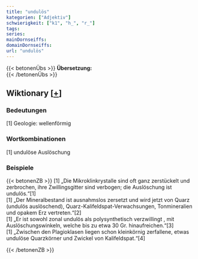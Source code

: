 ```yaml
---
title: "undulös"
kategorien: ["Adjektiv"]
schwierigkeit: ["k1", "h_", "r_"]
tags:
series:
mainDornseiffs:
domainDornseiffs:
url: "undulös"
---
```


{{< betonenÜbs >}}
**Übersetzung:**  
{{< /betonenÜbs >}}

## Wiktionary [[+](https://de.wiktionary.org/wiki/undulös)]

### Bedeutungen
[1] Geologie: wellenförmig  

### Wortkombinationen
[1] undulöse Auslöschung  

### Beispiele
{{< betonenZB >}}
[1] „Die Mikroklinkrystalle sind oft ganz zerstückelt und zerbrochen, ihre Zwillingsgitter sind verbogen; die Auslöschung ist undulös.“[1]  
[1] „Der Mineralbestand ist ausnahmslos zersetzt und wird jetzt von Quarz (undulös auslöschend), Quarz-Kalifeldspat-Verwachsungen, Tonmineralien und opakem Erz vertreten.“[2]  
[1] „Er ist sowohl zonal undulös als polysynthetisch verzwillingt , mit Auslöschungswinkeln, welche bis zu etwa 30 Gr. hinaufreichen.“[3]  
[1] „Zwischen den Plagioklasen liegen schon kleinkörnig zerfallene, etwas undulöse Quarzkörner und Zwickel von Kalifeldspat.“[4]  

{{< /betonenZB >}}

